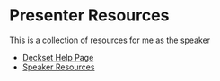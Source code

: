 # Presenter Resources

This is a collection of resources for me as the speaker

- [Deckset Help Page](https://docs.deckset.com/English.lproj/)
- [Speaker Resources](https://2024.djangocon.us/speaking/speaker-resources/)